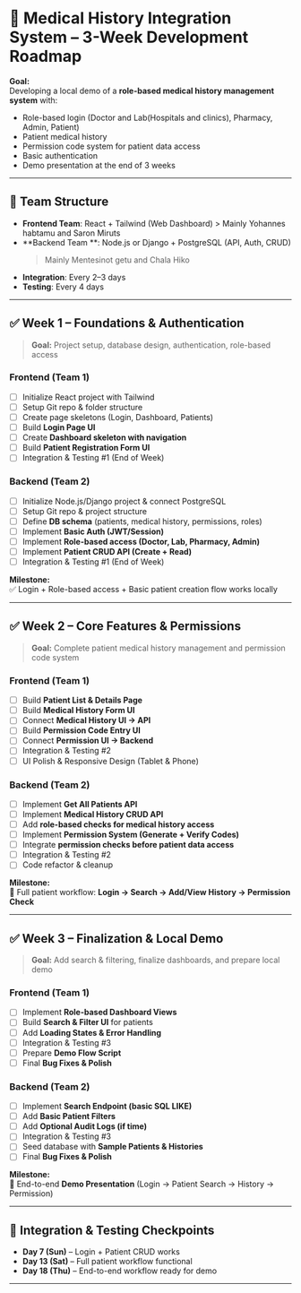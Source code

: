 # 🏥 Medical History Integration System – 3-Week Development Roadmap

**Goal:**  
Developing a local demo of a **role-based medical history management system** with:  
- Role-based login (Doctor and Lab(Hospitals and clinics), Pharmacy, Admin, Patient)  
- Patient medical history  
- Permission code system for patient data access  
- Basic authentication
- Demo presentation at the end of 3 weeks

---

## 👥 Team Structure

- **Frontend Team**: React + Tailwind (Web Dashboard)      > Mainly Yohannes habtamu and Saron Miruts
- **Backend Team **: Node.js or Django + PostgreSQL (API, Auth, CRUD)
    > Mainly Mentesinot getu and Chala Hiko
- **Integration**: Every 2–3 days  
- **Testing**: Every 4 days  

---

## ✅ Week 1 – Foundations & Authentication

> **Goal:** Project setup, database design, authentication, role-based access

### Frontend (Team 1)
- [ ] Initialize React project with Tailwind
- [ ] Setup Git repo & folder structure
- [ ] Create page skeletons (Login, Dashboard, Patients)
- [ ] Build **Login Page UI**
- [ ] Create **Dashboard skeleton with navigation**
- [ ] Build **Patient Registration Form UI**
- [ ] Integration & Testing #1 (End of Week)

### Backend (Team 2)
- [ ] Initialize Node.js/Django project & connect PostgreSQL
- [ ] Setup Git repo & project structure
- [ ] Define **DB schema** (patients, medical history, permissions, roles)
- [ ] Implement **Basic Auth (JWT/Session)**
- [ ] Implement **Role-based access (Doctor, Lab, Pharmacy, Admin)**
- [ ] Implement **Patient CRUD API (Create + Read)**
- [ ] Integration & Testing #1 (End of Week)

**Milestone:**  
✅ Login + Role-based access + Basic patient creation flow works locally

---

## ✅ Week 2 – Core Features & Permissions

> **Goal:** Complete patient medical history management and permission code system

### Frontend (Team 1)
- [ ] Build **Patient List & Details Page**
- [ ] Build **Medical History Form UI**
- [ ] Connect **Medical History UI → API**
- [ ] Build **Permission Code Entry UI**
- [ ] Connect **Permission UI → Backend**
- [ ] Integration & Testing #2
- [ ] UI Polish & Responsive Design (Tablet & Phone)

### Backend (Team 2)
- [ ] Implement **Get All Patients API**
- [ ] Implement **Medical History CRUD API**
- [ ] Add **role-based checks for medical history access**
- [ ] Implement **Permission System (Generate + Verify Codes)**
- [ ] Integrate **permission checks before patient data access**
- [ ] Integration & Testing #2
- [ ] Code refactor & cleanup

**Milestone:**  
🎯 Full patient workflow: **Login → Search → Add/View History → Permission Check**

---

## ✅ Week 3 – Finalization & Local Demo

> **Goal:** Add search & filtering, finalize dashboards, and prepare local demo

### Frontend (Team 1)
- [ ] Implement **Role-based Dashboard Views**  
- [ ] Build **Search & Filter UI** for patients  
- [ ] Add **Loading States & Error Handling**  
- [ ] Integration & Testing #3  
- [ ] Prepare **Demo Flow Script**  
- [ ] Final **Bug Fixes & Polish**

### Backend (Team 2)
- [ ] Implement **Search Endpoint (basic SQL LIKE)**  
- [ ] Add **Basic Patient Filters**  
- [ ] Add **Optional Audit Logs (if time)**  
- [ ] Integration & Testing #3  
- [ ] Seed database with **Sample Patients & Histories**  
- [ ] Final **Bug Fixes & Polish**

**Milestone:**  
🎉 End-to-end **Demo Presentation** (Login → Patient Search → History → Permission)

---

## 📌 Integration & Testing Checkpoints
- **Day 7 (Sun)** – Login + Patient CRUD works  
- **Day 13 (Sat)** – Full patient workflow functional  
- **Day 18 (Thu)** – End-to-end workflow ready for demo  

---
